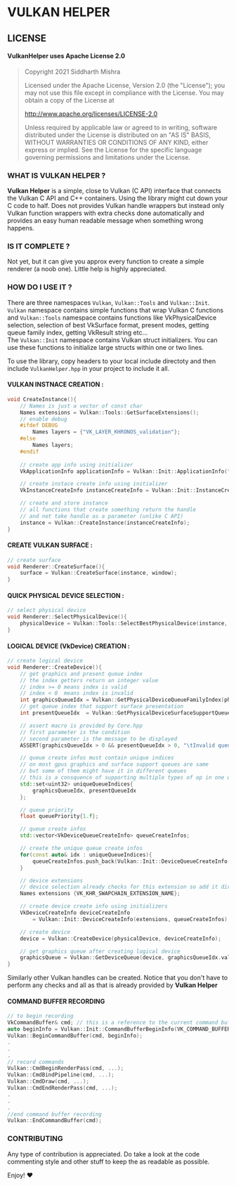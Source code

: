 # VULKAN HELPER
 
## LICENSE 
#### VulkanHelper uses Apache License 2.0

>Copyright 2021 Siddharth Mishra
>
>Licensed under the Apache License, Version 2.0 (the "License");
you may not use this file except in compliance with the License.
You may obtain a copy of the License at
>
>    http://www.apache.org/licenses/LICENSE-2.0
>
>Unless required by applicable law or agreed to in writing, software
distributed under the License is distributed on an "AS IS" BASIS,
WITHOUT WARRANTIES OR CONDITIONS OF ANY KIND, either express or implied.
See the License for the specific language governing permissions and
limitations under the License.

 ### WHAT IS VULKAN HELPER ?

**Vulkan Helper** is a simple, close to Vulkan (C API) interface that connects the Vulkan C API and C++ containers. Using the library might cut down your C code to half. Does not provides Vulkan handle wrappers but instead only Vulkan function wrappers with extra checks done automatically and provides an easy human readable message when something wrong happens.

### IS IT COMPLETE ?
Not yet, but it can give you approx every function to create a simple renderer (a noob one). Little help is highly appreciated.

### HOW DO I USE IT ?
There are three namespaces `Vulkan`, `Vulkan::Tools` and `Vulkan::Init`.  
`Vulkan` namespace contains simple functions that wrap Vulkan C functions and `Vulkan::Tools` namespace contains functions like VkPhysicalDevice selection, selection of best VkSurface format, present modes, getting queue family index, getting VkResult string etc...  
The `Vulkan::Init` namespace contains Vulkan struct initializers. You can use these functions to initialize large structs within one or two lines.  

To use the library, copy headers to your local include directoty and then include `VulkanHelper.hpp` in your project to include it all.


#### VULKAN INSTNACE CREATION : 
```c++
void CreateInstance(){
    // Names is just a vector of const char
    Names extensions = Vulkan::Tools::GetSurfaceExtensions();
    // enable debug
    #ifdef DEBUG
        Names layers = {"VK_LAYER_KHRONOS_validation"};
    #else
        Names layers;
    #endif
    
    // create app info using initializer
    VkApplicationInfo applicationInfo = Vulkan::Init::ApplicationInfo("VulkanHelper", 0);

    // create instace create info using initializer
    VkInstanceCreateInfo instanceCreateInfo = Vulkan::Init::InstanceCreateInfo(&applicationInfo, extensions, layers);

    // create and store instance
    // all functions that create something return the handle
    // and not take handle as a parameter (unlike C API)
    instance = Vulkan::CreateInstance(instanceCreateInfo);  
}
```

#### CREATE VULKAN SURFACE : 
```c++
// create surface
void Renderer::CreateSurface(){
    surface = Vulkan::CreateSurface(instance, window);
}
```

#### QUICK PHYSICAL DEVICE SELECTION : 
```c++
// select physical device
void Renderer::SelectPhysicalDevice(){
    physicalDevice = Vulkan::Tools::SelectBestPhysicalDevice(instance, surface);
}
```

#### LOGICAL DEVICE (VkDevice) CREATION : 
```c++
// create logical device
void Renderer::CreateDevice(){
    // get graphics and present queue index
    // the index getters return an integer value
    // index >= 0 means index is valid
    // index < 0  means index is invalid
    int graphicsQueueIdx = Vulkan::GetPhysicalDeviceQueueFamilyIndex(physicalDevice, VK_QUEUE_GRAPHICS_BIT);
    // get queue index that support surface presentation
    int presentQueueIdx  = Vulkan::GetPhysicalDeviceSurfaceSupportQueueIndex(physicalDevice, surface);

    // assert macro is provided by Core.hpp
    // first parameter is the condition
    // second parameter is the message to be displayed
    ASSERT(graphicsQueueIdx > 0 && presentQueueIdx > 0, "\tInvalid queue indices returned");

    // queue create infos must contain unique indices
    // on most gpus graphics and surface support queues are same
    // but some of them might have it in different queues
    // this is a consquence of supporting multiple types of op in one queue
    std::set<uint32> uniqueQueueIndices{
        graphicsQueueIdx, presentQueueIdx
    };

    // queue priority
    float queuePriority{1.f};

    // queue create infos
    std::vector<VkDeviceQueueCreateInfo> queueCreateInfos;

    // create the unique queue create infos
    for(const auto& idx : uniqueQueueIndices){
        queueCreateInfos.push_back(Vulkan::Init::DeviceQueueCreateInfo(idx, 1, &queuePriority));
    }

    // device extensions
    // device selection already checks for this extension so add it directly
    Names extensions {VK_KHR_SWAPCHAIN_EXTENSION_NAME};

    // create device create info using initializers
    VkDeviceCreateInfo deviceCreateInfo 
        = Vulkan::Init::DeviceCreateInfo(extensions, queueCreateInfos);

    // create device
    device = Vulkan::CreateDevice(physicalDevice, deviceCreateInfo);

    // get graphics queue after creating logical device
    graphicsQueue = Vulkan::GetDeviceQueue(device, graphicsQueueIdx.value(), 0);
}
```

Similarly other Vulkan handles can be created. Notice that you don't have to perform any checks and all as that is already provided by **Vulkan Helper**

#### COMMAND BUFFER RECORDING
```c++
// to begin recording
VkCommandBuffer& cmd; // this is a reference to the current command buffer in use
auto beginInfo = Vulkan::Init::CommandBufferBeginInfo(VK_COMMAND_BUFFER_USAGE_ONE_TIME_SUBMIT_BIT);
Vulkan::BeginCommandBuffer(cmd, beginInfo);
.
.
.
// record commands
Vulkan::CmdBeginRenderPass(cmd, ...);
Vulkan::CmdBindPipeline(cmd, ...);
Vulkan::CmdDraw(cmd, ...);
Vulkan::CmdEndRenderPass(cmd, ...);
.
.
.
//end command buffer recording
Vulkan::EndCommandBuffer(cmd);
```

### CONTRIBUTING
Any type of contribution is appreciated. Do take a look at the code commenting style and other stuff to keep the as readable as possible.

Enjoy! :heart: